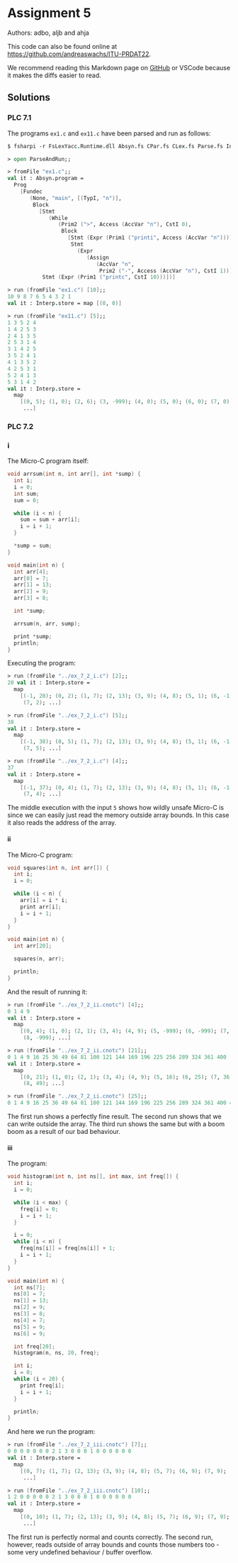# Assignment 5

Authors: adbo, aljb and ahja

This code can also be found online at <https://github.com/andreaswachs/ITU-PRDAT22>.

We recommend reading this Markdown page on [GitHub](https://github.com/andreaswachs/ITU-PRDAT22/blob/main/assignment6/README.md) or VSCode because it makes the diffs easier to read.

## Solutions

### PLC 7.1

The programs `ex1.c` and  `ex11.c` have been parsed and run as follows:

```fsi
$ fsharpi -r FsLexYacc.Runtime.dll Absyn.fs CPar.fs CLex.fs Parse.fs Interp.fs ParseAndRun.fs

> open ParseAndRun;;

> fromFile "ex1.c";;
val it : Absyn.program =
  Prog
    [Fundec
       (None, "main", [(TypI, "n")],
        Block
          [Stmt
             (While
                (Prim2 (">", Access (AccVar "n"), CstI 0),
                 Block
                   [Stmt (Expr (Prim1 ("printi", Access (AccVar "n"))));
                    Stmt
                      (Expr
                         (Assign
                            (AccVar "n",
                             Prim2 ("-", Access (AccVar "n"), CstI 1))))]));
           Stmt (Expr (Prim1 ("printc", CstI 10)))])]

> run (fromFile "ex1.c") [10];;
10 9 8 7 6 5 4 3 2 1
val it : Interp.store = map [(0, 0)]

> run (fromFile "ex11.c") [5];;
1 3 5 2 4
1 4 2 5 3
2 4 1 3 5
2 5 3 1 4
3 1 4 2 5
3 5 2 4 1
4 1 3 5 2
4 2 5 3 1
5 2 4 1 3
5 3 1 4 2
val it : Interp.store =
  map
    [(0, 5); (1, 0); (2, 6); (3, -999); (4, 0); (5, 0); (6, 0); (7, 0); (8, 0);
     ...]
```

### PLC 7.2

### i

The Micro-C program itself:

```c
void arrsum(int n, int arr[], int *sump) {
  int i;
  i = 0;
  int sum;
  sum = 0;

  while (i < n) {
    sum = sum + arr[i];
    i = i + 1;
  }

  *sump = sum;
}

void main(int n) {
  int arr[4];
  arr[0] = 7;
  arr[1] = 13;
  arr[2] = 9;
  arr[3] = 8;

  int *sump;

  arrsum(n, arr, sump);

  print *sump;
  println;
}
```

Executing the program:

```fsi
> run (fromFile "../ex_7_2_i.c") [2];;
20 val it : Interp.store =
  map
    [(-1, 20); (0, 2); (1, 7); (2, 13); (3, 9); (4, 8); (5, 1); (6, -1);
     (7, 2); ...]

> run (fromFile "../ex_7_2_i.c") [5];;
38
val it : Interp.store =
  map
    [(-1, 38); (0, 5); (1, 7); (2, 13); (3, 9); (4, 8); (5, 1); (6, -1);
     (7, 5); ...]

> run (fromFile "../ex_7_2_i.c") [4];;
37
val it : Interp.store =
  map
    [(-1, 37); (0, 4); (1, 7); (2, 13); (3, 9); (4, 8); (5, 1); (6, -1);
     (7, 4); ...]
```

The middle execution with the input `5` shows how wildly unsafe Micro-C is since we can easily just read the memory outside array bounds. In this case it also reads the address of the array.

#### ii

The Micro-C program:

```c
void squares(int n, int arr[]) {
  int i;
  i = 0;

  while (i < n) {
    arr[i] = i * i;
    print arr[i];
    i = i + 1;
  }
}

void main(int n) {
  int arr[20];

  squares(n, arr);

  println;
}
```

And the result of running it:

```fsi
> run (fromFile "../ex_7_2_ii.cnotc") [4];;
0 1 4 9
val it : Interp.store =
  map
    [(0, 4); (1, 0); (2, 1); (3, 4); (4, 9); (5, -999); (6, -999); (7, -999);
     (8, -999); ...]

> run (fromFile "../ex_7_2_ii.cnotc") [21];;
0 1 4 9 16 25 36 49 64 81 100 121 144 169 196 225 256 289 324 361 400
val it : Interp.store =
  map
    [(0, 21); (1, 0); (2, 1); (3, 4); (4, 9); (5, 16); (6, 25); (7, 36);
     (8, 49); ...]

> run (fromFile "../ex_7_2_ii.cnotc") [25];;
0 1 4 9 16 25 36 49 64 81 100 121 144 169 196 225 256 289 324 361 400 441 System.Collections.Generic.KeyNotFoundException: The given key was not present in the dictionary.
```

The first run shows a perfectly fine result. The second run shows that we can write outside the array. The third run shows the same but with a boom boom as a result of our bad behaviour.

#### iii

The program:

```c
void histogram(int n, int ns[], int max, int freq[]) {
  int i;
  i = 0;

  while (i < max) {
    freq[i] = 0;
    i = i + 1;
  }

  i = 0;
  while (i < n) {
    freq[ns[i]] = freq[ns[i]] + 1;
    i = i + 1;
  }
}

void main(int n) {
  int ns[7];
  ns[0] = 7;
  ns[1] = 13;
  ns[2] = 9;
  ns[3] = 8;
  ns[4] = 7;
  ns[5] = 9;
  ns[6] = 9;

  int freq[20];
  histogram(n, ns, 20, freq);

  int i;
  i = 0;
  while (i < 20) {
    print freq[i];
    i = i + 1;
  }

  println;
}
```

And here we run the program:

```fsi
> run (fromFile "../ex_7_2_iii.cnotc") [7];;
0 0 0 0 0 0 0 2 1 3 0 0 0 1 0 0 0 0 0 0
val it : Interp.store =
  map
    [(0, 7); (1, 7); (2, 13); (3, 9); (4, 8); (5, 7); (6, 9); (7, 9); (8, 1);
     ...]

> run (fromFile "../ex_7_2_iii.cnotc") [10];;
1 2 0 0 0 0 0 2 1 3 0 0 0 1 0 0 0 0 0 0
val it : Interp.store =
  map
    [(0, 10); (1, 7); (2, 13); (3, 9); (4, 8); (5, 7); (6, 9); (7, 9); (8, 1);
     ...]
```

The first run is perfectly normal and counts correctly. The second run, however, reads outside of array bounds and counts those numbers too - some very undefined behaviour / buffer overflow.
